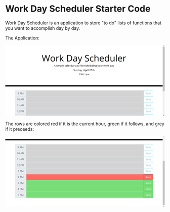 # Work Day Scheduler Starter Code

Work Day Scheduler is an application to store "to do" lists of functions that you want to accomplish day by day.

The Application:

<img src= "./assets/Image6.jpg">

The rows are colored red if it is the current hour, green if it follows, and grey if it preceeds:

<img src= "./assets/Image7.jpg">


